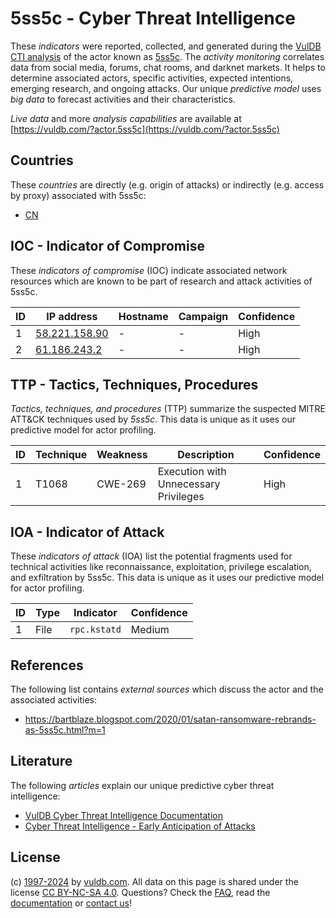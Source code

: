 # 5ss5c - Cyber Threat Intelligence

These _indicators_ were reported, collected, and generated during the [VulDB CTI analysis](https://vuldb.com/?kb.cti) of the actor known as [5ss5c](https://vuldb.com/?actor.5ss5c). The _activity monitoring_ correlates data from social media, forums, chat rooms, and darknet markets. It helps to determine associated actors, specific activities, expected intentions, emerging research, and ongoing attacks. Our unique _predictive model_ uses _big data_ to forecast activities and their characteristics.

_Live data_ and more _analysis capabilities_ are available at [https://vuldb.com/?actor.5ss5c](https://vuldb.com/?actor.5ss5c)

## Countries

These _countries_ are directly (e.g. origin of attacks) or indirectly (e.g. access by proxy) associated with 5ss5c:

* [CN](https://vuldb.com/?country.cn)

## IOC - Indicator of Compromise

These _indicators of compromise_ (IOC) indicate associated network resources which are known to be part of research and attack activities of 5ss5c.

ID | IP address | Hostname | Campaign | Confidence
-- | ---------- | -------- | -------- | ----------
1 | [58.221.158.90](https://vuldb.com/?ip.58.221.158.90) | - | - | High
2 | [61.186.243.2](https://vuldb.com/?ip.61.186.243.2) | - | - | High

## TTP - Tactics, Techniques, Procedures

_Tactics, techniques, and procedures_ (TTP) summarize the suspected MITRE ATT&CK techniques used by _5ss5c_. This data is unique as it uses our predictive model for actor profiling.

ID | Technique | Weakness | Description | Confidence
-- | --------- | -------- | ----------- | ----------
1 | T1068 | CWE-269 | Execution with Unnecessary Privileges | High

## IOA - Indicator of Attack

These _indicators of attack_ (IOA) list the potential fragments used for technical activities like reconnaissance, exploitation, privilege escalation, and exfiltration by 5ss5c. This data is unique as it uses our predictive model for actor profiling.

ID | Type | Indicator | Confidence
-- | ---- | --------- | ----------
1 | File | `rpc.kstatd` | Medium

## References

The following list contains _external sources_ which discuss the actor and the associated activities:

* https://bartblaze.blogspot.com/2020/01/satan-ransomware-rebrands-as-5ss5c.html?m=1

## Literature

The following _articles_ explain our unique predictive cyber threat intelligence:

* [VulDB Cyber Threat Intelligence Documentation](https://vuldb.com/?kb.cti)
* [Cyber Threat Intelligence - Early Anticipation of Attacks](https://www.scip.ch/en/?labs.20201022)

## License

(c) [1997-2024](https://vuldb.com/?kb.changelog) by [vuldb.com](https://vuldb.com/?kb.about). All data on this page is shared under the license [CC BY-NC-SA 4.0](https://creativecommons.org/licenses/by-nc-sa/4.0/). Questions? Check the [FAQ](https://vuldb.com/?kb.faq), read the [documentation](https://vuldb.com/?kb) or [contact us](https://vuldb.com/?contact)!
